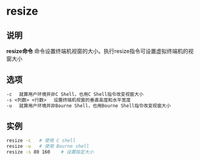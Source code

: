 # resize

## 说明

**resize命令** 命令设置终端机视窗的大小。执行resize指令可设置虚拟终端机的视窗大小

## 选项

```markdown
-c 　就算用户环境并非C Shell，也用C Shell指令改变视窗大小
-s <列数> <行数> 　设置终端机视窗的垂直高度和水平宽度
-u 　就算用户环境并非Bourne Shell，也用Bourne Shell指令改变视窗大小
```

## 实例

```bash
resize -c   # 使用 C shell
resize -u   # 使用 Bourne shell
resize -s 80 160    # 设置指定大小

```



